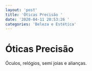 ```yaml
---
layout: 'post'
title: 'Óticas Precisão '
date: '2020-04-11 20:53:26 '
categories: 'Beleza e Estética'
---
```


# Óticas Precisão 

Óculos, relógios, semi joias e alianças. 
